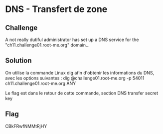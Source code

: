 # DNS - Transfert de zone

## Challenge

A not really dutiful administrator has set up a DNS service for the "ch11.challenge01.root-me.org" domain...

## Solution

On utilise la commande Linux dig afin d'obtenir les informations du DNS, avec les options suivantes : dig @challenge01.root-me.org -p 54011 ch11.challenge01.root-me.org ANY

Le flag est dans le retour de cette commande, section DNS transfer secret key

## Flag

CBkFRwfNMMtRjHY
